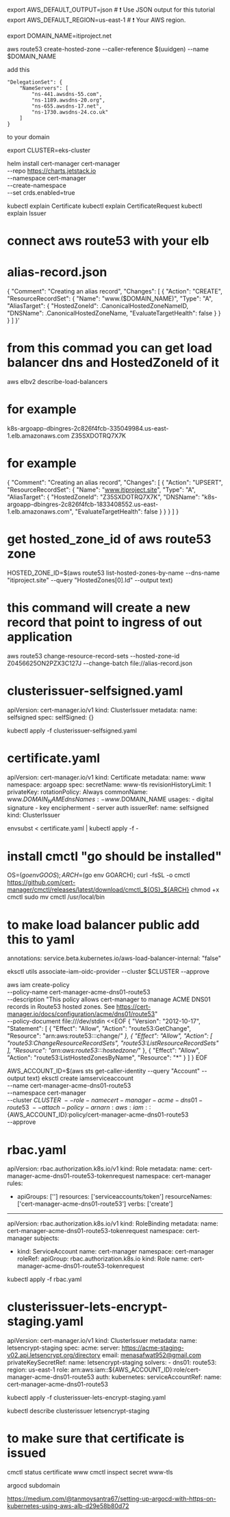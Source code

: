 
export AWS_DEFAULT_OUTPUT=json # ❗ Use JSON output for this tutorial
export AWS_DEFAULT_REGION=us-east-1   # ❗ Your AWS region.

export DOMAIN_NAME=itiproject.net


aws route53 create-hosted-zone --caller-reference $(uuidgen) --name $DOMAIN_NAME



add this

    "DelegationSet": {
        "NameServers": [
            "ns-441.awsdns-55.com",
            "ns-1189.awsdns-20.org",
            "ns-655.awsdns-17.net",
            "ns-1730.awsdns-24.co.uk"
        ]
    }


to your domain

export CLUSTER=eks-cluster

helm install cert-manager cert-manager \
  --repo https://charts.jetstack.io \
  --namespace cert-manager \
  --create-namespace \
  --set crds.enabled=true


kubectl explain Certificate
kubectl explain CertificateRequest
kubectl explain Issuer

# connect aws route53 with your elb
# alias-record.json
{
  "Comment": "Creating an alias record",
  "Changes": [
    {
      "Action": "CREATE",
      "ResourceRecordSet": {
        "Name": "www.\($DOMAIN_NAME)",
        "Type": "A",
        "AliasTarget": {
          "HostedZoneId": .CanonicalHostedZoneNameID,
          "DNSName": .CanonicalHostedZoneName,
          "EvaluateTargetHealth": false
        }
      }
    }
  ]
}'

# from this commad you can get load balancer dns and HostedZoneId of it
aws elbv2 describe-load-balancers

# for example
k8s-argoapp-dbingres-2c826f4fcb-335049984.us-east-1.elb.amazonaws.com
Z35SXDOTRQ7X7K

# for example 
{
  "Comment": "Creating an alias record",
  "Changes": [
    {
      "Action": "UPSERT",
      "ResourceRecordSet": {
        "Name": "www.itiproject.site",
        "Type": "A",
        "AliasTarget": {
          "HostedZoneId": "Z35SXDOTRQ7X7K",
          "DNSName": "k8s-argoapp-dbingres-2c826f4fcb-1833408552.us-east-1.elb.amazonaws.com",
          "EvaluateTargetHealth": false
        }
      }
    }
  ]
}



# get hosted_zone_id of aws route53 zone
HOSTED_ZONE_ID=$(aws route53 list-hosted-zones-by-name --dns-name "itiproject.site" --query "HostedZones[0].Id" --output text)

# this command will create a new record that point to ingress of out application
aws route53 change-resource-record-sets --hosted-zone-id Z0456625ON2PZX3C127J --change-batch file://alias-record.json


# clusterissuer-selfsigned.yaml
apiVersion: cert-manager.io/v1
kind: ClusterIssuer
metadata:
  name: selfsigned
spec:
  selfSigned: {}

kubectl apply -f clusterissuer-selfsigned.yaml


# certificate.yaml
apiVersion: cert-manager.io/v1
kind: Certificate
metadata:
  name: www
  namespace: argoapp
spec:
  secretName: www-tls
  revisionHistoryLimit: 1
  privateKey:
    rotationPolicy: Always
  commonName: www.$DOMAIN_NAME
  dnsNames:
    - www.$DOMAIN_NAME
  usages:
    - digital signature
    - key encipherment
    - server auth
  issuerRef:
    name: selfsigned
    kind: ClusterIssuer


envsubst < certificate.yaml | kubectl apply -f -

# install cmctl  "go should be installed"
OS=$(go env GOOS); ARCH=$(go env GOARCH); curl -fsSL -o cmctl https://github.com/cert-manager/cmctl/releases/latest/download/cmctl_${OS}_${ARCH}
chmod +x cmctl
sudo mv cmctl /usr/local/bin



# to make load balancer public add this to yaml
  annotations:
    service.beta.kubernetes.io/aws-load-balancer-internal: "false"



eksctl utils associate-iam-oidc-provider --cluster $CLUSTER --approve

aws iam create-policy \
     --policy-name cert-manager-acme-dns01-route53 \
     --description "This policy allows cert-manager to manage ACME DNS01 records in Route53 hosted zones. See https://cert-manager.io/docs/configuration/acme/dns01/route53" \
     --policy-document file:///dev/stdin <<EOF
{
  "Version": "2012-10-17",
  "Statement": [
    {
      "Effect": "Allow",
      "Action": "route53:GetChange",
      "Resource": "arn:aws:route53:::change/*"
    },
    {
      "Effect": "Allow",
      "Action": [
        "route53:ChangeResourceRecordSets",
        "route53:ListResourceRecordSets"
      ],
      "Resource": "arn:aws:route53:::hostedzone/*"
    },
    {
      "Effect": "Allow",
      "Action": "route53:ListHostedZonesByName",
      "Resource": "*"
    }
  ]
}
EOF


AWS_ACCOUNT_ID=$(aws sts get-caller-identity --query "Account" --output text)
eksctl create iamserviceaccount \
  --name cert-manager-acme-dns01-route53 \
  --namespace cert-manager \
  --cluster ${CLUSTER} \
  --role-name cert-manager-acme-dns01-route53 \
  --attach-policy-arn arn:aws:iam::${AWS_ACCOUNT_ID}:policy/cert-manager-acme-dns01-route53 \
  --approve


# rbac.yaml
apiVersion: rbac.authorization.k8s.io/v1
kind: Role
metadata:
  name: cert-manager-acme-dns01-route53-tokenrequest
  namespace: cert-manager
rules:
  - apiGroups: ['']
    resources: ['serviceaccounts/token']
    resourceNames: ['cert-manager-acme-dns01-route53']
    verbs: ['create']
---
apiVersion: rbac.authorization.k8s.io/v1
kind: RoleBinding
metadata:
  name: cert-manager-acme-dns01-route53-tokenrequest
  namespace: cert-manager
subjects:
  - kind: ServiceAccount
    name: cert-manager
    namespace: cert-manager
roleRef:
  apiGroup: rbac.authorization.k8s.io
  kind: Role
  name: cert-manager-acme-dns01-route53-tokenrequest


kubectl apply -f rbac.yaml


# clusterissuer-lets-encrypt-staging.yaml
apiVersion: cert-manager.io/v1
kind: ClusterIssuer
metadata:
  name: letsencrypt-staging
spec:
  acme:
    server: https://acme-staging-v02.api.letsencrypt.org/directory
    email: menasafwat952@gmail.com
    privateKeySecretRef:
      name: letsencrypt-staging
    solvers:
    - dns01:
        route53:
          region: us-east-1
          role: arn:aws:iam::${AWS_ACCOUNT_ID}:role/cert-manager-acme-dns01-route53
          auth:
            kubernetes:
              serviceAccountRef:
                name: cert-manager-acme-dns01-route53


kubectl apply -f clusterissuer-lets-encrypt-staging.yaml 

kubectl describe clusterissuer letsencrypt-staging

# to make sure that certificate is issued
cmctl status certificate www
cmctl inspect secret www-tls




argocd subdomain

https://medium.com/@tanmoysantra67/setting-up-argocd-with-https-on-kubernetes-using-aws-alb-d29e58b80d72